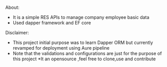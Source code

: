 About:
* It is a simple RES APIs to manage company employee basic data
* Used dapper framework and EF core

 Disclaimer:
* This project initial purpose was to learn Dapper ORM but currently revamped for deployment using Aure pipeline
* Note that the validations and configurations are just for the purpose of this project
*It an opensource ,feel free to clone,use  and contribute

